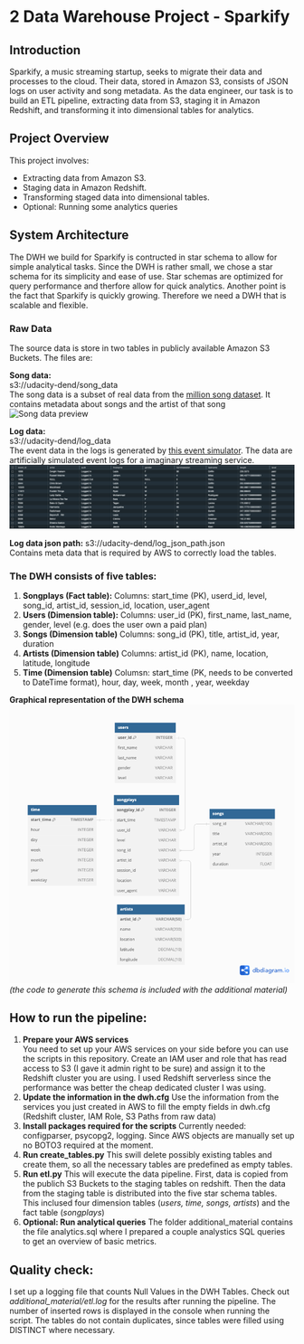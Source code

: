 # 2 Data Warehouse Project - Sparkify

## Introduction
Sparkify, a music streaming startup, seeks to migrate their data and processes to the cloud. Their data, stored in Amazon S3, consists of JSON logs on user activity and song metadata. As the data engineer, our task is to build an ETL pipeline, extracting data from S3, staging it in Amazon Redshift, and transforming it into dimensional tables for analytics.

## Project Overview
This project involves:
- Extracting data from Amazon S3.
- Staging data in Amazon Redshift.
- Transforming staged data into dimensional tables.
- Optional: Running some analytics queries

## System Architecture
The DWH we build for Sparkify is contructed in star schema to allow for simple analytical tasks. Since the DWH is rather small, we chose a star schema for its simplicity and ease of use. Star schemas are optimized for query performance and therfore allow for quick analytics. Another point is the fact that Sparkify is quickly growing. Therefore we need a DWH that is scalable and flexible. 

### Raw Data
The source data is store in two tables in publicly available Amazon S3 Buckets. The files are: <br>

**Song data:**<br>
s3://udacity-dend/song_data <br>
The song data is a subset of real data from the [million song dataset](https://[duckduckgo.com](http://millionsongdataset.com/)). It contains metadata about songs and the artist of that song 
![Song data preview](additional_material/songs_table_screenshot.png)

**Log data:**<br>
s3://udacity-dend/log_data <br>
The event data in the logs is generated by [this event simulator](https://github.com/Interana/eventsim). The data are artificially simulated event logs for a imaginary streaming service. 
![Event data preview](additional_material/evets_table_screenshot.png)


**Log data json path:**
s3://udacity-dend/log_json_path.json <br>
Contains meta data that is required by AWS to correctly load the tables. 



### The DWH consists of five tables: 
1. **Songplays (Fact table):**
Columns: start_time (PK), userd_id, level, song_id, artist_id, session_id, location, user_agent
2. **Users (Dimension table):**
Columns: user_id (PK), first_name, last_name, gender, level (e.g. does the user own a paid plan)
3. **Songs (Dimension table)**
Columns: song_id (PK), title, artist_id, year, duration
4. **Artists (Dimension table)**
Columns: artist_id (PK), name, location, latitude, longitude
5. **Time (Dimension table)**
Columsn: start_time (PK, needs to be converted to DateTime format), hour, day, week, month , year, weekday

**Graphical representation of the DWH schema**
![System Architecture](additional_material/songify_schema.png)
*(the code to generate this schema is included with the additional material)* 

## How to run the pipeline: 
1. **Prepare your AWS services** <br>
You need to set up your AWS services on your side before you can use the scripts in this repository. Create an IAM user and role that has read access to S3 (I gave it admin right to be sure) and assign it to the Redshift cluster you are using. I used Redshift serverless since the performance was better the cheap dedicated cluster I was using. 
2. **Update the information in the dwh.cfg** 
Use the information from the services you just created in AWS to fill the empty fields in dwh.cfg (Redshift cluster, IAM Role, S3 Paths from raw data)
3. **Install packages required for the scripts** 
Currently needed: configparser, psycopg2, logging. Since AWS objects are manually set up no BOTO3 required at the moment. 
4. **Run create_tables.py**
This swill delete possibly existing tables and create them, so all the necessary tables are predefined as empty tables.
5. **Run etl.py** 
This will execute the data pipeline. First, data is copied from the publich S3 Buckets to the staging tables on redshift. Then the data from the staging table is distributed into the five star schema tables. This inclused four dimension tables (*users, time, songs, artists*) and the fact table (*songplays*)
6. **Optional: Run analytical queries** 
The folder additional_material contains the file analytics.sql where I prepared a couple analystics SQL queries to get an overview of basic metrics. 

## Quality check: 
I set up a logging file that counts Null Values in the DWH Tables. Check out *additional_material/etl.log* for the results after running the pipeline. The number of inserted rows is displayed in the console when running the script. The tables do not contain duplicates, since tables were filled using DISTINCT where necessary.